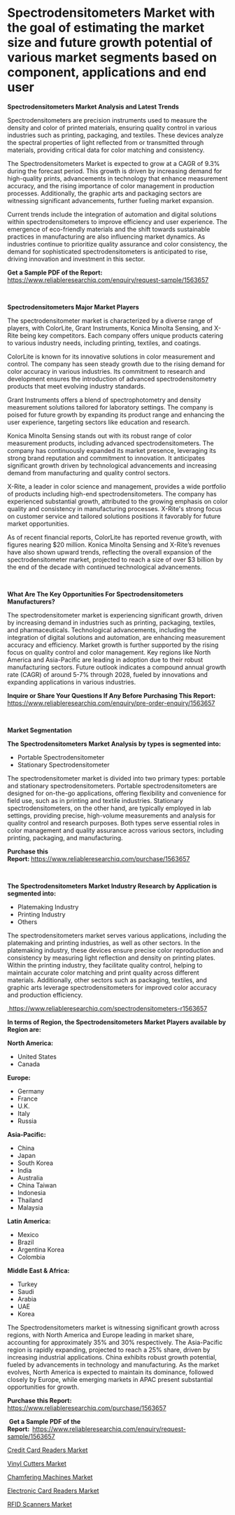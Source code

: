 <p><h1>Spectrodensitometers Market with the goal of estimating the market size and future growth potential of various market segments based on component, applications and end user</h1></p><p><strong>Spectrodensitometers Market Analysis and Latest Trends</strong></p>
<p><p>Spectrodensitometers are precision instruments used to measure the density and color of printed materials, ensuring quality control in various industries such as printing, packaging, and textiles. These devices analyze the spectral properties of light reflected from or transmitted through materials, providing critical data for color matching and consistency.</p><p>The Spectrodensitometers Market is expected to grow at a CAGR of 9.3% during the forecast period. This growth is driven by increasing demand for high-quality prints, advancements in technology that enhance measurement accuracy, and the rising importance of color management in production processes. Additionally, the graphic arts and packaging sectors are witnessing significant advancements, further fueling market expansion.</p><p>Current trends include the integration of automation and digital solutions within spectrodensitometers to improve efficiency and user experience. The emergence of eco-friendly materials and the shift towards sustainable practices in manufacturing are also influencing market dynamics. As industries continue to prioritize quality assurance and color consistency, the demand for sophisticated spectrodensitometers is anticipated to rise, driving innovation and investment in this sector.</p></p>
<p><strong>Get a Sample PDF of the Report:&nbsp;</strong> <a href="https://www.reliableresearchiq.com/enquiry/request-sample/1563657?utm_campaign=1129&utm_medium=2&utm_source=Github&utm_content=ia&utm_term=22022025&utm_id=spectrodensitometers">https://www.reliableresearchiq.com/enquiry/request-sample/1563657</a></p>
<p>&nbsp;</p>
<p><strong>Spectrodensitometers Major Market Players</strong></p>
<p><p>The spectrodensitometer market is characterized by a diverse range of players, with ColorLite, Grant Instruments, Konica Minolta Sensing, and X-Rite being key competitors. Each company offers unique products catering to various industry needs, including printing, textiles, and coatings.</p><p>ColorLite is known for its innovative solutions in color measurement and control. The company has seen steady growth due to the rising demand for color accuracy in various industries. Its commitment to research and development ensures the introduction of advanced spectrodensitometry products that meet evolving industry standards.</p><p>Grant Instruments offers a blend of spectrophotometry and density measurement solutions tailored for laboratory settings. The company is poised for future growth by expanding its product range and enhancing the user experience, targeting sectors like education and research.</p><p>Konica Minolta Sensing stands out with its robust range of color measurement products, including advanced spectrodensitometers. The company has continuously expanded its market presence, leveraging its strong brand reputation and commitment to innovation. It anticipates significant growth driven by technological advancements and increasing demand from manufacturing and quality control sectors.</p><p>X-Rite, a leader in color science and management, provides a wide portfolio of products including high-end spectrodensitometers. The company has experienced substantial growth, attributed to the growing emphasis on color quality and consistency in manufacturing processes. X-Rite's strong focus on customer service and tailored solutions positions it favorably for future market opportunities.</p><p>As of recent financial reports, ColorLite has reported revenue growth, with figures nearing $20 million. Konica Minolta Sensing and X-Rite’s revenues have also shown upward trends, reflecting the overall expansion of the spectrodensitometer market, projected to reach a size of over $3 billion by the end of the decade with continued technological advancements.</p></p>
<p>&nbsp;</p>
<p><strong>What Are The Key Opportunities For Spectrodensitometers Manufacturers?</strong></p>
<p><p>The spectrodensitometer market is experiencing significant growth, driven by increasing demand in industries such as printing, packaging, textiles, and pharmaceuticals. Technological advancements, including the integration of digital solutions and automation, are enhancing measurement accuracy and efficiency. Market growth is further supported by the rising focus on quality control and color management. Key regions like North America and Asia-Pacific are leading in adoption due to their robust manufacturing sectors. Future outlook indicates a compound annual growth rate (CAGR) of around 5-7% through 2028, fueled by innovations and expanding applications in various industries.</p></p>
<p><strong>Inquire or Share Your Questions If Any Before Purchasing This Report:</strong> <a href="https://www.reliableresearchiq.com/enquiry/pre-order-enquiry/1563657?utm_campaign=1129&utm_medium=2&utm_source=Github&utm_content=ia&utm_term=22022025&utm_id=spectrodensitometers">https://www.reliableresearchiq.com/enquiry/pre-order-enquiry/1563657</a></p>
<p>&nbsp;</p>
<p><strong>Market Segmentation</strong></p>
<p><strong>The Spectrodensitometers Market Analysis by types is segmented into:</strong></p>
<p><ul><li>Portable Spectrodensitometer</li><li>Stationary Spectrodensitometer</li></ul></p>
<p><p>The spectrodensitometer market is divided into two primary types: portable and stationary spectrodensitometers. Portable spectrodensitometers are designed for on-the-go applications, offering flexibility and convenience for field use, such as in printing and textile industries. Stationary spectrodensitometers, on the other hand, are typically employed in lab settings, providing precise, high-volume measurements and analysis for quality control and research purposes. Both types serve essential roles in color management and quality assurance across various sectors, including printing, packaging, and manufacturing.</p></p>
<p><strong>Purchase this Report:&nbsp;</strong><a href="https://www.reliableresearchiq.com/purchase/1563657?utm_campaign=1129&utm_medium=2&utm_source=Github&utm_content=ia&utm_term=22022025&utm_id=spectrodensitometers">https://www.reliableresearchiq.com/purchase/1563657</a></p>
<p>&nbsp;</p>
<p><strong>The Spectrodensitometers Market Industry Research by Application is segmented into:</strong></p>
<p><ul><li>Platemaking Industry</li><li>Printing Industry</li><li>Others</li></ul></p>
<p><p>The spectrodensitometers market serves various applications, including the platemaking and printing industries, as well as other sectors. In the platemaking industry, these devices ensure precise color reproduction and consistency by measuring light reflection and density on printing plates. Within the printing industry, they facilitate quality control, helping to maintain accurate color matching and print quality across different materials. Additionally, other sectors such as packaging, textiles, and graphic arts leverage spectrodensitometers for improved color accuracy and production efficiency.</p></p>
<p><a href="https://www.reliableresearchiq.com/spectrodensitometers-r1563657?utm_campaign=1129&utm_medium=2&utm_source=Github&utm_content=ia&utm_term=22022025&utm_id=spectrodensitometers">&nbsp;https://www.reliableresearchiq.com/spectrodensitometers-r1563657</a></p>
<p><strong>In terms of Region, the Spectrodensitometers Market Players available by Region are:</strong></p>
<p>
    <p> <strong> North America: </strong>
        <ul>
            <li>United States</li>
            <li>Canada</li>
        </ul>
        </p> 
    <p> <strong> Europe: </strong>
        <ul>
            <li>Germany</li>
            <li>France</li>
            <li>U.K.</li>
            <li>Italy</li>
            <li>Russia</li>
        </ul>
        </p> 
    <p> <strong> Asia-Pacific: </strong>
        <ul>
            <li>China</li>
            <li>Japan</li>
            <li>South Korea</li>
            <li>India</li>
            <li>Australia</li>
            <li>China Taiwan</li>
            <li>Indonesia</li>
            <li>Thailand</li>
            <li>Malaysia</li>
        </ul>
        </p> 
    <p> <strong> Latin America: </strong>
        <ul>
            <li>Mexico</li>
            <li>Brazil</li>
            <li>Argentina Korea</li>
            <li>Colombia</li>
        </ul>
        </p> 
    <p> <strong> Middle East & Africa: </strong>
        <ul>
            <li>Turkey</li>
            <li>Saudi</li>
            <li>Arabia</li>
            <li>UAE</li>
            <li>Korea</li>
        </ul>
    </p>
    </p>
<p><p>The Spectrodensitometers market is witnessing significant growth across regions, with North America and Europe leading in market share, accounting for approximately 35% and 30% respectively. The Asia-Pacific region is rapidly expanding, projected to reach a 25% share, driven by increasing industrial applications. China exhibits robust growth potential, fueled by advancements in technology and manufacturing. As the market evolves, North America is expected to maintain its dominance, followed closely by Europe, while emerging markets in APAC present substantial opportunities for growth.</p></p>
<p><strong>Purchase this Report: </strong><a href="https://www.reliableresearchiq.com/purchase/1563657?utm_campaign=1129&utm_medium=2&utm_source=Github&utm_content=ia&utm_term=22022025&utm_id=spectrodensitometers">https://www.reliableresearchiq.com/purchase/1563657</a></p>
<p>&nbsp;<strong>Get a Sample PDF of the Report:&nbsp;&nbsp;</strong><a href="https://www.reliableresearchiq.com/enquiry/request-sample/1563657?utm_campaign=1129&utm_medium=2&utm_source=Github&utm_content=ia&utm_term=22022025&utm_id=spectrodensitometers">https://www.reliableresearchiq.com/enquiry/request-sample/1563657</a></p>
<p><strong></strong></p>
<p><p><a href="https://github.com/ovitzmincyle/Market-Research-Report-List-1/blob/main/credit-card-readers-market.md?utm_campaign=1129&utm_medium=2&utm_source=Github&utm_content=ia&utm_term=22022025&utm_id=spectrodensitometers">Credit Card Readers Market</a></p><p><a href="https://github.com/daleogrando/Market-Research-Report-List-1/blob/main/vinyl-cutters-market.md?utm_campaign=1129&utm_medium=2&utm_source=Github&utm_content=ia&utm_term=22022025&utm_id=spectrodensitometers">Vinyl Cutters Market</a></p><p><a href="https://github.com/engelemikke/Market-Research-Report-List-1/blob/main/chamfering-machines-market.md?utm_campaign=1129&utm_medium=2&utm_source=Github&utm_content=ia&utm_term=22022025&utm_id=spectrodensitometers">Chamfering Machines Market</a></p><p><a href="https://github.com/casimbrhelck/Market-Research-Report-List-1/blob/main/electronic-card-readers-market.md?utm_campaign=1129&utm_medium=2&utm_source=Github&utm_content=ia&utm_term=22022025&utm_id=spectrodensitometers">Electronic Card Readers Market</a></p><p><a href="https://github.com/shamstirroc7/Market-Research-Report-List-1/blob/main/rfid-scanners-market.md?utm_campaign=1129&utm_medium=2&utm_source=Github&utm_content=ia&utm_term=22022025&utm_id=spectrodensitometers">RFID Scanners Market</a></p></p>